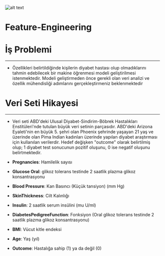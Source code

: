 ![alt text](https://www.blog.trainindata.com/assets/images/posts/feateng/cover.gif)


# Feature-Engineering

# İş Problemi
---
* Özellikleri belirtildiğinde kişilerin diyabet hastası olup olmadıklarını tahmin 
edebilecek bir makine öğrenmesi modeli geliştirilmesi istenmektedir. Modeli 
geliştirmeden önce gerekli olan veri analizi ve özellik mühendisliği adımlarını 
gerçekleştirmeniz beklenmektedir

# Veri Seti Hikayesi
---
- Veri seti ABD'deki Ulusal Diyabet-Sindirim-Böbrek Hastalıkları Enstitüleri'nde tutulan büyük veri setinin parçasıdır. ABD'deki
Arizona Eyaleti'nin en büyük 5. şehri olan Phoenix şehrinde yaşayan 21 yaş ve üzerinde olan Pima Indian kadınları üzerinde
yapılan diyabet araştırması için kullanılan verilerdir.
Hedef değişken "outcome" olarak belirtilmiş olup; 1 diyabet test sonucunun pozitif oluşunu, 0 ise negatif oluşunu belirtmektedir.

- **Pregnancies**: Hamilelik sayısı
- **Glucose Oral**: glikoz tolerans testinde 2 saatlik plazma glikoz konsantrasyonu
- **Blood Pressure**: Kan Basıncı (Küçük tansiyon) (mm Hg)
- **SkinThickness**: Cilt Kalınlığı
- **Insulin**: 2 saatlik serum insülini (mu U/ml)
- **DiabetesPedigreeFunction**: Fonksiyon (Oral glikoz tolerans testinde 2 saatlik plazma glikoz konsantrasyonu)
- **BMI**: Vücut kitle endeksi
- **Age**: Yaş (yıl)
- **Outcome**: Hastalığa sahip (1) ya da değil (0)

